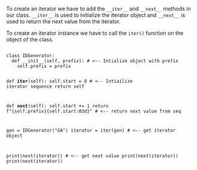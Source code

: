 To create an iterator we have to add the `__iter__` and `__next__` methods in our class. `__iter__` is used to initialize the iterator object and `__next__` is used to return the next value from the iterator.

To create an iterator instance we have to call the `iter()` function on the object of the class.

<Editor lang="python">
<code>
class IDGenerator:
  def __init__(self, prefix): # <-- Intialize object with prefix
    self.prefix = prefix

  def __iter__(self):
    self.start = 0 # <-- Intiailize iterator sequence
    return self

  def __next__(self):
    self.start += 1
    return f"{self.prefix}{self.start:03d}" # <-- return next value from seq



gen = IDGenerator("GA")
iterator = iter(gen) # <-- get iterator object

print(next(iterator)) # <-- get next value
print(next(iterator))
print(next(iterator))
</code>
</Editor>